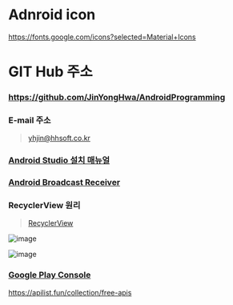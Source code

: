 # Adnroid icon
https://fonts.google.com/icons?selected=Material+Icons


# GIT Hub 주소
### https://github.com/JinYongHwa/AndroidProgramming

### E-mail 주소
> yhjin@hhsoft.co.kr

### [Android Studio 설치 매뉴얼](https://developer.android.com/studio/install?hl=ko)

### [Android Broadcast Receiver](https://developer.android.com/guide/components/broadcasts?hl=ko#java)

### RecyclerView 원리
> [RecyclerView](https://developer.android.com/guide/topics/ui/layout/recyclerview)

![image](https://user-images.githubusercontent.com/21700482/134610022-f3ec13f9-8ba7-47f0-9d94-a4c3e9bc4199.png)

![image](https://user-images.githubusercontent.com/21700482/134611185-0b210454-1dba-4283-b4a6-9d183e332f74.png)


### [Google Play Console](https://play.google.com/apps/publish/?hl=ko)


https://apilist.fun/collection/free-apis

